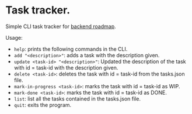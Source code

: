 # Task tracker.

Simple CLI task tracker for [backend roadmap](https://roadmap.sh/projects/task-tracker).

Usage:

- `help`: prints the following commands in the CLI.
- `add "<description>"`: adds a task with the description given.
- `update <task-id> "<description>"`: Updated the description of the task with id = task-id with the description given.
- `delete <task-id>`: deletes the task with id = task-id from the tasks.json file.
- `mark-in-progress <task-id>`: marks the task with id = task-id as WIP.
- `mark-done <task-id>`: marks the task with id = task-id as DONE.
- `list`: list all the tasks contained in the tasks.json file.
- `quit`: exits the program.
